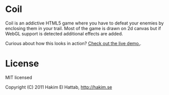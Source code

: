# Coil

Coil is an addictive HTML5 game where you have to defeat your enemies by enclosing them in your trail. Most of the game is drawn on 2d canvas but if WebGL support is detected additional effects are added.

Curious about how this looks in action? [Check out the live demo.](http://hakim.se/experiments/html5/coil).

# License

MIT licensed

Copyright (C) 2011 Hakim El Hattab, http://hakim.se